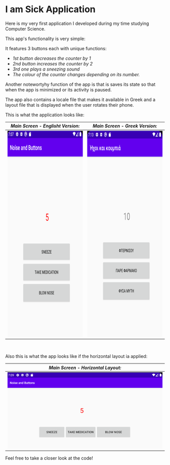 # I am Sick Application

Here is my very first application I developed during my time studying Computer Science.

This app's functionality is very simple:

It features 3 buttons each with unique functions:
 * _1st button decreases the counter by 1_ 
 * _2nd button increases the counter by 2_
 * _3rd one plays a sneezing sound_
 * _The colour of the counter changes depending on its number._

Another notewortyhy function of the app is that is saves its state so that when the app is minimized or its activity is paused. 

The app also contains a locale file that makes it available in Greek and a layout file that is displayed 
when the user rotates their phone. 
 
This is what the application looks like:

 _Main Screen - Englisht Version:_ | _Main Screen - Greek Version:_
-----------------------------------------------|---------------------------------------------------
<img src="https://github.com/PaulLafaz/Android-Mobile-Development/blob/main/I%20am%20sick%20App/images/MainScreen_ENG.PNG" width="400" height="650"> | <img src="https://github.com/PaulLafaz/Android-Mobile-Development/blob/main/I%20am%20sick%20App/images/MainScreen_GR.PNG" width="400" height="650">

<br>

Also this is what the app looks like if the horizontal layout ia applied:

 _Main Screen - Horizontal Layout:_ |  
-----------------------------------------------| 
<img src="https://github.com/PaulLafaz/Android-Mobile-Development/blob/main/I%20am%20sick%20App/images/MainScreen_Horizontal.PNG" /> |

Feel free to take a closer look at the code!
